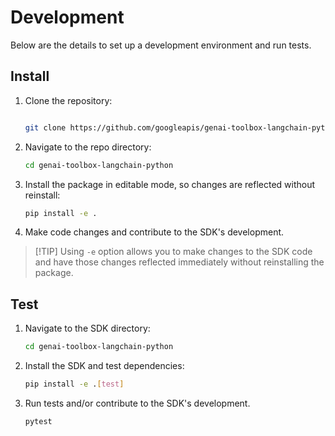 # Development

Below are the details to set up a development environment and run tests.

## Install
1. Clone the repository:
    ```bash
    
    git clone https://github.com/googleapis/genai-toolbox-langchain-python
    ```
1. Navigate to the repo directory:
    ```bash
    cd genai-toolbox-langchain-python
    ```
1. Install the package in editable mode, so changes are reflected without
   reinstall:
    ```bash
    pip install -e .
    ```
1. Make code changes and contribute to the SDK's development.
> [!TIP] Using `-e` option allows you to make changes to the SDK code and have
> those changes reflected immediately without reinstalling the package.

## Test
1. Navigate to the SDK directory:
    ```bash
    cd genai-toolbox-langchain-python
    ```
1. Install the SDK and test dependencies:
    ```bash
    pip install -e .[test]
    ```
1. Run tests and/or contribute to the SDK's development.

    ```bash
    pytest
    ```